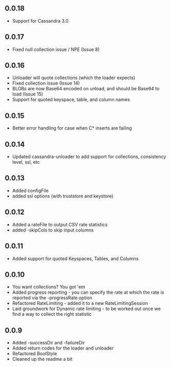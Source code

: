 ## 0.0.18
- Support for Cassandra 3.0

## 0.0.17
- Fixed null collection issue / NPE (Issue 8)

## 0.0.16
- Unloader will quote collections (which the loader expects)
- Fixed collection issue (Issue 14)
- BLOBs are now Base64 encoded on unload, and should be Base64 to load (Issue 15)
- Support for quoted keyspace, table, and column names

## 0.0.15
- Better error handling for case when C* inserts are failing

## 0.0.14
- Updated cassandra-unloader to add support for collections,
	consistency level, ssl, etc

## 0.0.13
- Added configFile
- added ssl options (with truststore and keystore)

## 0.0.12
- Added a rateFile to output CSV rate statistics
- added -skipCols to skip input columns

## 0.0.11
- Added support for quoted Keyspaces, Tables, and Columns

## 0.0.10
- You want collections?  You got 'em
- Added progress reporting - you can specify the rate at which
	the rate is reported via the -progressRate option
- Refactored RateLimiting - added it to a new RateLimitingSession
- Laid groundwork for Dynamic rate limiting - to be worked out
	once we find a way to collect the right statistic

## 0.0.9
- Added -successDir and -failureDir
- Added return codes for the loader and unloader
- Refactored BoolStyle
- Cleaned up the readme a bit

